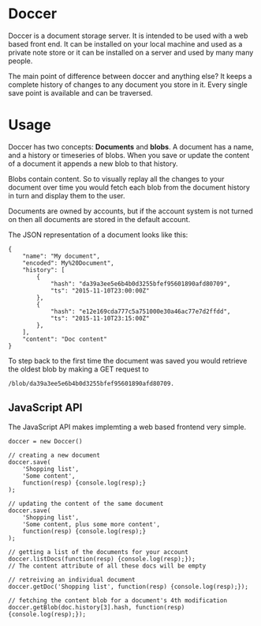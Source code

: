 Doccer
======

Doccer is a document storage server. It is intended to be used with a web based
front end. It can be installed on your local machine and used as a private note
store or it can be installed on a server and used by many many people.

The main point of difference between doccer and anything else? It keeps a
complete history of changes to any document you store in it. Every single save
point is available and can be traversed.


Usage
=====

Doccer has two concepts: **Documents** and **blobs**. A document has a name,
and a history or timeseries of blobs. When you save or update the content of a
document it appends a new blob to that history.

Blobs contain content. So to visually replay all the changes to your document
over time you would fetch each blob from the document history in turn and
display them to the user.

Documents are owned by accounts, but if the account system is not turned on
then all documents are stored in the default account.

The JSON representation of a document looks like this:

    {
        "name": "My document",
        "encoded": My%20Document",
        "history": [
            {
                "hash": "da39a3ee5e6b4b0d3255bfef95601890afd80709",
                "ts": "2015-11-10T23:00:00Z"
            },
            {
                "hash": "e12e169cda777c5a751000e30a46ac77e7d2ffdd",
                "ts": "2015-11-10T23:15:00Z"
            },
        ],
        "content": "Doc content"
    }

To step back to the first time the document was saved you would retrieve the
oldest blob by making a GET request to

    /blob/da39a3ee5e6b4b0d3255bfef95601890afd80709.


JavaScript API
--------------

The JavaScript API makes implemting a web based frontend very simple.

    doccer = new Doccer()

    // creating a new document
    doccer.save(
        'Shopping list',
        'Some content',
        function(resp) {console.log(resp);}
    );

    // updating the content of the same document
    doccer.save(
        'Shopping list',
        'Some content, plus some more content',
        function(resp) {console.log(resp);}
    );

    // getting a list of the documents for your account
    doccer.listDocs(function(resp) {console.log(resp);});
    // The content attribute of all these docs will be empty

    // retreiving an individual document
    doccer.getDoc('Shopping list', function(resp) {console.log(resp);});

    // fetching the content blob for a document's 4th modification
    doccer.getBlob(doc.history[3].hash, function(resp) {console.log(resp);});
